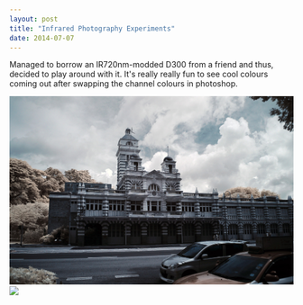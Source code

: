 ```yaml
---
layout: post
title: "Infrared Photography Experiments"
date: 2014-07-07
---
```


Managed to borrow an IR720nm-modded D300 from a friend and thus, decided to play around with it. It's really really fun to see cool colours coming out after swapping the channel colours in photoshop. 

<img src="/images/singapore/06.jpg">

<img src="/images/post_rel/02.jpg">